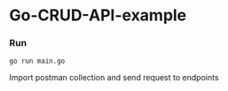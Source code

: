 # Go-CRUD-API-example

### Run
```
go run main.go
```
Import postman collection and send request to endpoints